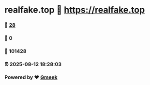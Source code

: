 # realfake.top :link: https://realfake.top 
### :page_facing_up: [28](https://realfake.top/tag.html) 
### :speech_balloon: 0 
### :hibiscus: 101428 
### :alarm_clock: 2025-08-12 18:28:03 
### Powered by :heart: [Gmeek](https://github.com/Meekdai/Gmeek)
